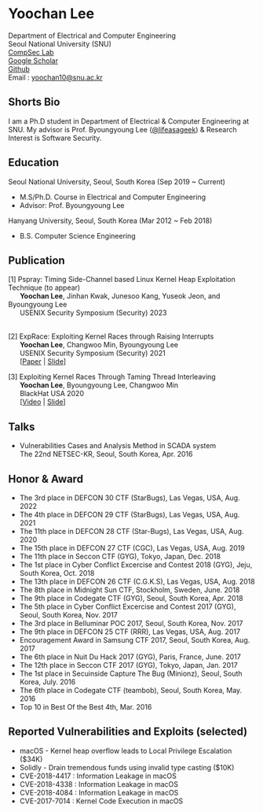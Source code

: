 # Yoochan Lee
Department of Electrical and Computer Engineering  
Seoul National University (SNU)  
[CompSec Lab](https://compsec.snu.ac.kr/)  
[Google Scholar](https://scholar.google.com/citations?user=n2L6NXEAAAAJ&hl=ko&oi=ao)  
[Github](https://github.com/leeyoochan)  
Email : yoochan10@snu.ac.kr

## Shorts Bio

I am a Ph.D student in Department of Electrical & Computer Engineering at SNU. My advisor is Prof. Byoungyoung Lee ([@lifeasageek](https://lifeasageek.github.io/)) & Research Interest is Software Security.

## Education
Seoul National University, Seoul, South Korea (Sep 2019 ~ Current)  
- M.S/Ph.D. Course in Electrical and Computer Engineering  
- Advisor: Prof. Byoungyoung Lee  

Hanyang University, Seoul, South Korea (Mar 2012 ~ Feb 2018)  
- B.S. Computer Science Engineering

## Publication
[1] Pspray: Timing Side-Channel based Linux Kernel Heap Exploitation Technique (to appear)  
&nbsp;&nbsp;&nbsp;&nbsp;&nbsp;
**Yoochan Lee**, Jinhan Kwak, Junesoo Kang, Yuseok Jeon, and Byoungyoung Lee  
&nbsp;&nbsp;&nbsp;&nbsp;&nbsp;
USENIX Security Symposium (Security) 2023   
&nbsp;&nbsp;&nbsp;&nbsp;&nbsp;

[2] ExpRace: Exploiting Kernel Races through Raising Interrupts  
&nbsp;&nbsp;&nbsp;&nbsp;&nbsp;
**Yoochan Lee**, Changwoo Min, Byoungyoung Lee  
&nbsp;&nbsp;&nbsp;&nbsp;&nbsp;
USENIX Security Symposium (Security) 2021  
&nbsp;&nbsp;&nbsp;&nbsp;&nbsp;
\[[Paper](https://leeyoochan.github.io/paper/yoochan-exprace.pdf) 
| [Slide](https://leeyoochan.github.io/slides/yoochan-exprace-slides.pdf)\] 

[3] Exploiting Kernel Races Through Taming Thread Interleaving  
&nbsp;&nbsp;&nbsp;&nbsp;&nbsp;
**Yoochan Lee**, Byoungyoung Lee, Changwoo Min  
&nbsp;&nbsp;&nbsp;&nbsp;&nbsp;
BlackHat USA 2020  
&nbsp;&nbsp;&nbsp;&nbsp;&nbsp;
\[[Video](https://www.youtube.com/watch?v=5M3WhLVLCzs&ab_channel=BlackHat)
| [Slide](https://leeyoochan.github.io/slides/exprace-lee-blackhat20-slides.pdf)\]

## Talks
- Vulnerabilities Cases and Analysis Method in SCADA system  
The 22nd NETSEC-KR, Seoul, South Korea, Apr. 2016   

## Honor & Award
- The 3rd place in DEFCON 30 CTF (StarBugs), Las Vegas, USA, Aug. 2022   
- The 4th place in DEFCON 29 CTF (StarBugs), Las Vegas, USA, Aug. 2021  
- The 11th place in DEFCON 28 CTF (Star-Bugs), Las Vegas, USA, Aug. 2020  
- The 15th place in DEFCON 27 CTF (CGC), Las Vegas, USA, Aug. 2019  
- The 11th place in Seccon CTF (GYG), Tokyo, Japan, Dec. 2018  
- The 1st place in Cyber Conflict Excercise and Contest 2018 (GYG), Jeju, South Korea, Oct. 2018  
- The 13th place in DEFCON 26 CTF (C.G.K.S), Las Vegas, USA, Aug. 2018  
- The 8th place in Midnight Sun CTF, Stockholm, Sweden, June. 2018  
- The 9th place in Codegate CTF (GYG), Seoul, South Korea, Apr. 2018  
- The 5th place in Cyber Conflict Excercise and Contest 2017 (GYG), Seoul, South Korea, Nov. 2017  
- The 3rd place in Belluminar POC 2017, Seoul, South Korea, Nov. 2017  
- The 9th place in DEFCON 25 CTF (RRR), Las Vegas, USA, Aug. 2017  
- Encouragement Award in Samsung CTF 2017, Seoul, South Korea, Aug. 2017  
- The 6th place in Nuit Du Hack 2017 (GYG), Paris, France, June. 2017  
- The 12th place in Seccon CTF 2017 (GYG), Tokyo, Japan, Jan. 2017  
- The 1st place in Secuinside Capture The Bug (Minionz), Seoul, South Korea, July. 2016  
- The 6th place in Codegate CTF (teambob), Seoul, South Korea, May. 2016 
- Top 10 in Best Of the Best 4th, Mar. 2016 

## Reported Vulnerabilities and Exploits (selected)
- macOS - Kernel heap overflow leads to Local Privilege Escalation ($34K)
- Solidly - Drain tremendous funds using invalid type casting ($10K)
- CVE-2018-4417 : Information Leakage in macOS  
- CVE-2018-4338 : Information Leakage in macOS  
- CVE-2018-4084 : Information Leakage in macOS  
- CVE-2017-7014 : Kernel Code Execution in macOS  


